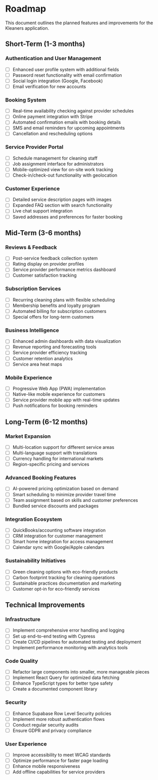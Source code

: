 
# Roadmap

This document outlines the planned features and improvements for the Kleaners application.

## Short-Term (1-3 months)

### Authentication and User Management
- [ ] Enhanced user profile system with additional fields
- [ ] Password reset functionality with email confirmation
- [ ] Social login integration (Google, Facebook)
- [ ] Email verification for new accounts

### Booking System
- [ ] Real-time availability checking against provider schedules
- [ ] Online payment integration with Stripe
- [ ] Automated confirmation emails with booking details
- [ ] SMS and email reminders for upcoming appointments
- [ ] Cancellation and rescheduling options

### Service Provider Portal
- [ ] Schedule management for cleaning staff
- [ ] Job assignment interface for administrators
- [ ] Mobile-optimized view for on-site work tracking
- [ ] Check-in/check-out functionality with geolocation

### Customer Experience
- [ ] Detailed service description pages with images
- [ ] Expanded FAQ section with search functionality
- [ ] Live chat support integration
- [ ] Saved addresses and preferences for faster booking

## Mid-Term (3-6 months)

### Reviews & Feedback
- [ ] Post-service feedback collection system
- [ ] Rating display on provider profiles
- [ ] Service provider performance metrics dashboard
- [ ] Customer satisfaction tracking

### Subscription Services
- [ ] Recurring cleaning plans with flexible scheduling
- [ ] Membership benefits and loyalty program
- [ ] Automated billing for subscription customers
- [ ] Special offers for long-term customers

### Business Intelligence
- [ ] Enhanced admin dashboards with data visualization
- [ ] Revenue reporting and forecasting tools
- [ ] Service provider efficiency tracking
- [ ] Customer retention analytics
- [ ] Service area heat maps

### Mobile Experience
- [ ] Progressive Web App (PWA) implementation
- [ ] Native-like mobile experience for customers
- [ ] Service provider mobile app with real-time updates
- [ ] Push notifications for booking reminders

## Long-Term (6-12 months)

### Market Expansion
- [ ] Multi-location support for different service areas
- [ ] Multi-language support with translations
- [ ] Currency handling for international markets
- [ ] Region-specific pricing and services

### Advanced Booking Features
- [ ] AI-powered pricing optimization based on demand
- [ ] Smart scheduling to minimize provider travel time
- [ ] Team assignment based on skills and customer preferences
- [ ] Bundled service discounts and packages

### Integration Ecosystem
- [ ] QuickBooks/accounting software integration
- [ ] CRM integration for customer management
- [ ] Smart home integration for access management
- [ ] Calendar sync with Google/Apple calendars

### Sustainability Initiatives
- [ ] Green cleaning options with eco-friendly products
- [ ] Carbon footprint tracking for cleaning operations
- [ ] Sustainable practices documentation and marketing
- [ ] Customer opt-in for eco-friendly services

## Technical Improvements

### Infrastructure
- [ ] Implement comprehensive error handling and logging
- [ ] Set up end-to-end testing with Cypress
- [ ] Create CI/CD pipelines for automated testing and deployment
- [ ] Implement performance monitoring with analytics tools

### Code Quality
- [ ] Refactor large components into smaller, more manageable pieces
- [ ] Implement React Query for optimized data fetching
- [ ] Enhance TypeScript types for better type safety
- [ ] Create a documented component library

### Security
- [ ] Enhance Supabase Row Level Security policies
- [ ] Implement more robust authentication flows
- [ ] Conduct regular security audits
- [ ] Ensure GDPR and privacy compliance

### User Experience
- [ ] Improve accessibility to meet WCAG standards
- [ ] Optimize performance for faster page loading
- [ ] Enhance mobile responsiveness
- [ ] Add offline capabilities for service providers
